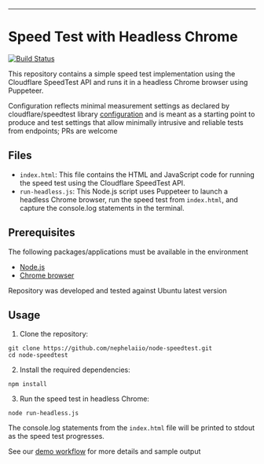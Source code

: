 ---
# Speed Test with Headless Chrome

[![Build Status](https://github.com/nephelaiio/node-speedtest/workflows/demo/badge.svg)](https://github.com/nephelaiio/node-speedtest/actions)

This repository contains a simple speed test implementation using the Cloudflare SpeedTest API and runs it in a headless Chrome browser using Puppeteer.

Configuration reflects minimal measurement settings as declared by cloudflare/speedtest library [configuration](https://github.com/cloudflare/speedtest/blob/main/src/config/defaultConfig.js) and is meant as a starting point to produce and test settings that allow minimally intrusive and reliable tests from endpoints; PRs are welcome

## Files

- `index.html`: This file contains the HTML and JavaScript code for running the speed test using the Cloudflare SpeedTest API.
- `run-headless.js`: This Node.js script uses Puppeteer to launch a headless Chrome browser, run the speed test from `index.html`, and capture the console.log statements in the terminal.

## Prerequisites

The following packages/applications must be available in the environment

- [Node.js](https://nodejs.org/)
- [Chrome browser](https://www.google.com/chrome/)

Repository was developed and tested against Ubuntu latest version

## Usage

1. Clone the repository:

```
git clone https://github.com/nephelaiio/node-speedtest.git
cd node-speedtest
```

2. Install the required dependencies:

```
npm install
```

3. Run the speed test in headless Chrome:

```
node run-headless.js
```

The console.log statements from the `index.html` file will be printed to stdout as the speed test progresses.

See our [demo workflow](https://github.com/nephelaiio/node-speedtest/actions/workflows/demo.yml) for more details and sample output
